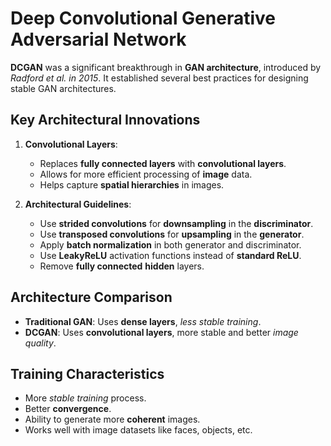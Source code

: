 # Deep Convolutional Generative Adversarial Network

**DCGAN** was a significant breakthrough in **GAN architecture**, introduced by *Radford et al. in 2015*. It established several best practices for designing stable GAN architectures.
## Key Architectural Innovations

1. **Convolutional Layers**:

    - Replaces **fully connected layers** with **convolutional layers**.
    - Allows for more efficient processing of **image** data.
    - Helps capture **spatial hierarchies** in images.

2. **Architectural Guidelines**:

    - Use **strided convolutions** for **downsampling** in the **discriminator**.
    - Use **transposed convolutions** for **upsampling** in the **generator**.
    - Apply **batch normalization** in both generator and discriminator.
    - Use **LeakyReLU** activation functions instead of **standard ReLU**.
    - Remove **fully connected** **hidden** layers.



## Architecture Comparison

 - **Traditional GAN**: Uses **dense layers**, *less stable training*.
 - **DCGAN**: Uses **convolutional layers**, more stable and better *image quality*.

## Training Characteristics

 - More *stable training* process.
 - Better **convergence**.
 - Ability to generate more **coherent** images.
 - Works well with image datasets like faces, objects, etc.
